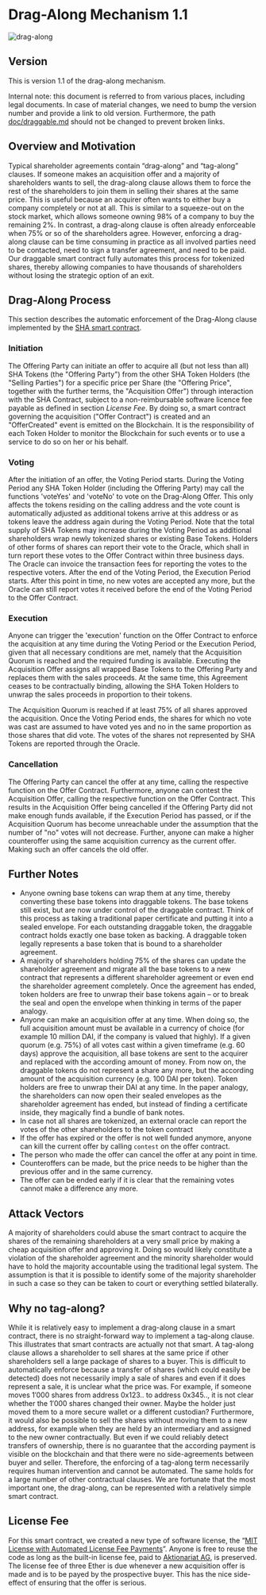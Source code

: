 # Drag-Along Mechanism 1.1

![drag-along](https://hub.aktionariat.com/images/contracts/draggable.jpg)

## Version

This is version 1.1 of the drag-along mechanism.

Internal note: this document is referred to from various places, including legal documents. In case of material changes, we need to bump the version number and provide a link to old version. Furthermore, the path [doc/draggable.md](https://github.com/aktionariat/contracts/edit/master/doc/draggable.md) should not be changed to prevent broken links.

## Overview and Motivation

Typical shareholder agreements contain “drag-along” and “tag-along” clauses. If someone makes an acquisition offer and a majority of shareholders wants to sell, the drag-along clause allows them to force the rest of the shareholders to join them in selling their shares at the same price. This is useful because an acquirer often wants to either buy a company completely or not at all. This is similar to a squeeze-out on the stock market, which allows someone owning 98% of a company to buy the remaining 2%. In contrast, a drag-along clause is often already enforceable when 75% or so of the shareholders agree. However, enforcing a drag-along clause can be time consuming in practice as all involved parties need to be contacted, need to sign a transfer agreement, and need to be paid. Our draggable smart contract fully automates this process for tokenized shares, thereby allowing companies to have thousands of shareholders without losing the strategic option of an exit.

## Drag-Along Process
This section describes the automatic enforcement of the Drag-Along clause implemented by the [SHA smart contract](../src/draggable/ERC20Draggable.sol).

### Initiation
The Offering Party can initiate an offer to acquire all (but not less than all) SHA Tokens (the "Offering Party") from the other SHA Token Holders (the "Selling Parties") for a specific price per Share (the "Offering Price", together with the further terms, the "Acquisition Offer") through interaction with the SHA Contract, subject to a non-reimbursable software licence fee payable as defined in section *License Fee*. By doing so, a smart contract governing the acquisition ("Offer Contract") is created and an "OfferCreated" event is emitted on the Blockchain. It is the responsibility of each Token Holder to monitor the Blockchain for such events or to use a service to do so on her or his behalf.

### Voting
After the initiation of an offer, the Voting Period starts. During the Voting Period any SHA Token Holder (including the Offering Party) may call the functions 'voteYes' and 'voteNo' to vote on the Drag-Along Offer. This only affects the tokens residing on the calling address and the vote count is automatically adjusted as additional tokens arrive at this address or as tokens leave the address again during the Voting Period. Note that the total supply of SHA Tokens may increase during the Voting Period as additional shareholders wrap newly tokenized shares or existing Base Tokens. Holders of other forms of shares can report their vote to the Oracle, which shall in turn report these votes to the Offer Contract within three business days. The Oracle can invoice the transaction fees for reporting the votes to the respective voters. After the end of the Voting Period, the Execution Period starts. After this point in time, no new votes are accepted any more, but the Oracle can still report votes it received before the end of the Voting Period to the Offer Contract. 

### Execution
Anyone can trigger the 'execution' function on the Offer Contract to enforce the acquisition at any time during the Voting Period or the Execution Period, given that all necessary conditions are met, namely that the Acquisition Quorum is reached and the required funding is available. Executing the Acquisition Offer assigns all wrapped Base Tokens to the Offering Party and replaces them with the sales proceeds. At the same time, this Agreement ceases to be contractually binding, allowing the SHA Token Holders to unwrap the sales proceeds in proportion to their tokens.

The Acquisition Quorum is reached if at least 75% of all shares approved the acquisition. Once the Voting Period ends, the shares for which no vote was cast are assumed to have voted yes and no in the same proportion as those shares that did vote. The votes of the shares not represented by SHA Tokens are reported through the Oracle.

### Cancellation
The Offering Party can cancel the offer at any time, calling the respective function on the Offer Contract. Furthermore, anyone can contest the Acquisition Offer, calling the respective function on the Offer Contract. This results in the Acquisition Offer being cancelled if the Offering Party did not make enough funds available, if the Execution Period has passed, or if the Acquisition Quorum has become unreachable under the assumption that the number of "no" votes will not decrease.
Further, anyone can make a higher counteroffer using the same acquisition currency as the current offer. Making such an offer cancels the old offer.

## Further Notes

- Anyone owning base tokens can wrap them at any time, thereby converting these base tokens into draggable tokens. The base tokens still exist, but are now under control of the draggable contract. Think of this process as taking a traditional paper certificate and putting it into a sealed envelope. For each outstanding draggable token, the draggable contract holds exactly one base token as backing. A draggable token legally represents a base token that is bound to a shareholder agreement.
- A majority of shareholders holding 75% of the shares can update the shareholder agreement and migrate all the base tokens to a new contract that represents a different shareholder agreement or even end the shareholder agreement completely. Once the agreement has ended, token holders are free to unwrap their base tokens again – or to break the seal and open the envelope when thinking in terms of the paper analogy.
- Anyone can make an acquisition offer at any time. When doing so, the full acquisition amount must be available in a currency of choice (for example 10 million DAI, if the company is valued that highly). If a given quorum (e.g. 75%) of all votes cast within a given timeframe (e.g. 60 days) approve the acquisition, all base tokens are sent to the acquirer and replaced with the according amount of money. From now on, the draggable tokens do not represent a share any more, but the according amount of the acquisition currency (e.g. 100 DAI per token). Token holders are free to unwrap their DAI at any time. In the paper analogy, the shareholders can now open their sealed envelopes as the shareholder agreement has ended, but instead of finding a certificate inside, they magically find a bundle of bank notes.
- In case not all shares are tokenized, an external oracle can report the votes of the other shareholders to the token contract
- If the offer has expired or the offer is not well funded anymore, anyone can kill the current offer by calling `contest` on the offer contract.
- The person who made the offer can cancel the offer at any point in time.
- Counteroffers can be made, but the price needs to be higher than the previous offer and in the same currency.
- The offer can be ended early if it is clear that the remaining votes cannot make a difference any more.

## Attack Vectors

A majority of shareholders could abuse the smart contract to acquire the shares of the remaining shareholders at a very small price by making a cheap acquisition offer and approving it. Doing so would likely constitute a violation of the shareholder agreement and the minority shareholder would have to hold the majority accountable using the traditional legal system. The assumption is that it is possible to identify some of the majority shareholder in such a case so they can be taken to court or everything settled bilaterally.

## Why no tag-along?

While it is relatively easy to implement a drag-along clause in a smart contract, there is no straight-forward way to implement a tag-along clause. This illustrates that smart contracts are actually not that smart. A tag-along clause allows a shareholder to sell shares at the same price if other shareholders sell a large package of shares to a buyer. This is difficult to automatically enforce because a transfer of shares (which could easily be detected) does not necessarily imply a sale of shares and even if it does represent a sale, it is unclear what the price was. For example, if someone moves 1′000 shares from address 0x123.. to address 0x345.., it is not clear whether the 1′000 shares changed their owner. Maybe the holder just moved them to a more secure wallet or a different custodian? Furthermore, it would also be possible to sell the shares without moving them to a new address, for example when they are held by an intermediary and assigned to the new owner contractually. But even if we could reliably detect transfers of ownership, there is no guarantee that the according payment is visible on the blockchain and that there were no side-agreements between buyer and seller. Therefore, the enforcing of a tag-along term necessarily requires human intervention and cannot be automated. The same holds for a large number of other contractual clauses. We are fortunate that the most important one, the drag-along, can be represented with a relatively simple smart contract.

## License Fee

For this smart contract, we created a new type of software license, the “[MIT License with Automated License Fee Payments](https://github.com/aktionariat/contracts/blob/master/LICENSE)”. Anyone is free to reuse the code as long as the built-in license fee, paid to [Aktionariat AG](https://aktionariat.com/), is preserved. The license fee of three Ether is due whenever a new acquisition offer is made and is to be payed by the prospective buyer. This has the nice side-effect of ensuring that the offer is serious.
